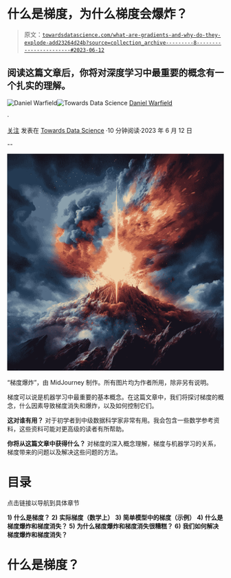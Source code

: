 # 什么是梯度，为什么梯度会爆炸？

> 原文：[`towardsdatascience.com/what-are-gradients-and-why-do-they-explode-add23264d24b?source=collection_archive---------8-----------------------#2023-06-12`](https://towardsdatascience.com/what-are-gradients-and-why-do-they-explode-add23264d24b?source=collection_archive---------8-----------------------#2023-06-12)

## 阅读这篇文章后，你将对深度学习中最重要的概念有一个扎实的理解。

[](https://medium.com/@danielwarfield1?source=post_page-----add23264d24b--------------------------------)![Daniel Warfield](https://medium.com/@danielwarfield1?source=post_page-----add23264d24b--------------------------------)[](https://towardsdatascience.com/?source=post_page-----add23264d24b--------------------------------)![Towards Data Science](https://towardsdatascience.com/?source=post_page-----add23264d24b--------------------------------) [Daniel Warfield](https://medium.com/@danielwarfield1?source=post_page-----add23264d24b--------------------------------)

·

[关注](https://medium.com/m/signin?actionUrl=https%3A%2F%2Fmedium.com%2F_%2Fsubscribe%2Fuser%2Fbdc4072cbfdc&operation=register&redirect=https%3A%2F%2Ftowardsdatascience.com%2Fwhat-are-gradients-and-why-do-they-explode-add23264d24b&user=Daniel+Warfield&userId=bdc4072cbfdc&source=post_page-bdc4072cbfdc----add23264d24b---------------------post_header-----------) 发表在 [Towards Data Science](https://towardsdatascience.com/?source=post_page-----add23264d24b--------------------------------) ·10 分钟阅读·2023 年 6 月 12 日[](https://medium.com/m/signin?actionUrl=https%3A%2F%2Fmedium.com%2F_%2Fvote%2Ftowards-data-science%2Fadd23264d24b&operation=register&redirect=https%3A%2F%2Ftowardsdatascience.com%2Fwhat-are-gradients-and-why-do-they-explode-add23264d24b&user=Daniel+Warfield&userId=bdc4072cbfdc&source=-----add23264d24b---------------------clap_footer-----------)

--

[](https://medium.com/m/signin?actionUrl=https%3A%2F%2Fmedium.com%2F_%2Fbookmark%2Fp%2Fadd23264d24b&operation=register&redirect=https%3A%2F%2Ftowardsdatascience.com%2Fwhat-are-gradients-and-why-do-they-explode-add23264d24b&source=-----add23264d24b---------------------bookmark_footer-----------)![](img/bad1bd95b279ce0cae1fa6328cb658d5.png)

“梯度爆炸”，由 MidJourney 制作。所有图片均为作者所用，除非另有说明。

梯度可以说是机器学习中最重要的基本概念。在这篇文章中，我们将探讨梯度的概念，什么因素导致梯度消失和爆炸，以及如何控制它们。

**这对谁有用？** 对于初学者到中级数据科学家非常有用。我会包含一些数学参考资料，这些资料可能对更高级的读者有所帮助。

**你将从这篇文章中获得什么？** 对梯度的深入概念理解，梯度与机器学习的关系，梯度带来的问题以及解决这些问题的方法。

# 目录

点击链接以导航到具体章节

**1)** **什么是梯度？** **2)** **实际梯度（数学上）** **3)** **简单模型中的梯度（示例）** **4)** **什么是梯度爆炸和梯度消失？** **5)** **为什么梯度爆炸和梯度消失很糟糕？** **6)** **我们如何解决梯度爆炸和梯度消失？**

# 什么是梯度？
